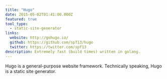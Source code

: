 ```yaml
---
title: "Hugo"
date: 2015-05-02T01:41:00.000Z
featured: true
tool_type:
  - static-site-generator
links:
  website: http://gohugo.io/
  github: https://github.com/spf13/hugo
  twitter: https://twitter.com/spf13
description: Extremely fast (build times) written in golang.
---
```


Hugo is a general-purpose website framework. Technically speaking, Hugo is a static site generator.
